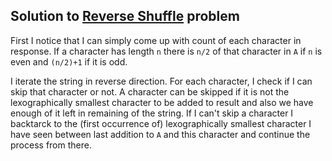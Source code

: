Solution to [Reverse Shuffle](https://www.hackerrank.com/challenges/reverse-shuffle-merge/problem) problem
----------------------------------------------------------------------------------------------------------
First I notice that I can simply come up with count of each character
in response. If a character has length `n` there is `n/2` of that
character in `A` if `n` is even and `(n/2)+1` if it is odd.

I iterate the string in reverse direction. For each character, I check
if I can skip that character or not. A character can be skipped if it
is not the lexographically smallest character to be added to result
and also we have enough of it left in remaining of the string. If I can't
skip a character I backtarck to the (first occurrence of)
lexographically smallest character I have
seen between last addition to `A` and this character and continue the
process from there.
